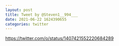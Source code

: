 ```yaml
--- 
layout: post 
title: Tweet by @Steven1__994___ 
date: 2021-06-22 1624390655 
categories: twitter 
--- 
```

https://twitter.com/o/status/1407421552220684289